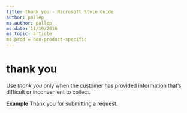 ```yaml
---
title: thank you - Microsoft Style Guide
author: pallep
ms.author: pallep
ms.date: 11/19/2016
ms.topic: article
ms.prod = non-product-specific
---
```


# thank you

Use *thank you* only when the customer has provided information that’s difficult or inconvenient to collect.

**Example** Thank you for submitting a request. 
